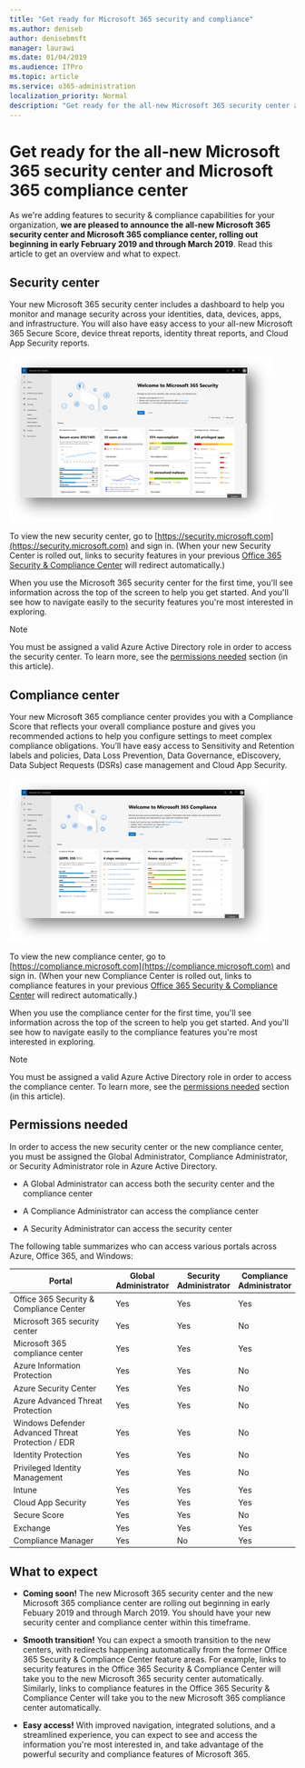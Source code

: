 ```yaml
---
title: "Get ready for Microsoft 365 security and compliance"
ms.author: deniseb
author: denisebmsft
manager: laurawi
ms.date: 01/04/2019
ms.audience: ITPro
ms.topic: article
ms.service: o365-administration
localization_priority: Normal
description: "Get ready for the all-new Microsoft 365 security center and compliance center"
---
```


# Get ready for the all-new Microsoft 365 security center and Microsoft 365 compliance center

As we're adding features to security & compliance capabilities for your organization, **we are pleased to announce the all-new Microsoft 365 security center and Microsoft 365 compliance center, rolling out beginning in early February 2019 and through March 2019**. Read this article to get an overview and what to expect.

## Security center

Your new Microsoft 365 security center includes a dashboard to help you monitor and manage security across your identities, data, devices, apps, and infrastructure. You will also have easy access to your all-new Microsoft 365 Secure Score, device threat reports, identity threat reports, and Cloud App Security reports. 

![New Microsoft 365 security center](media/m365-security-center.png)

To view the new security center, go to [https://security.microsoft.com](https://security.microsoft.com) and sign in. (When your new Security Center is rolled out, links to security features in your previous [Office 365 Security & Compliance Center](https://protection.office.com) will redirect automatically.) 

When you use the Microsoft 365 security center for the first time, you'll see information across the top of the screen to help you get started. And you'll see how to navigate easily to the security features you're most interested in exploring.

> [!NOTE]
> You must be assigned a valid Azure Active Directory role in order to access the security center. To learn more, see the [permissions needed](#permissions-needed-to-access-the-new-security-center-and-the-new-compliance-center) section (in this article).

## Compliance center

Your new Microsoft 365 compliance center provides you with a Compliance Score that reflects your overall compliance posture and gives you recommended actions to help you configure settings to meet complex compliance obligations. You’ll have easy access to Sensitivity and Retention labels and policies, Data Loss Prevention, Data Governance, eDiscovery, Data Subject Requests (DSRs) case management and Cloud App Security.

![Microsoft 365 compliance center](media/m365-compliance-center.png)

To view the new compliance center, go to [https://compliance.microsoft.com](https://compliance.microsoft.com) and sign in. (When your new Compliance Center is rolled out, links to compliance features in your previous [Office 365 Security & Compliance Center](https://protection.office.com) will redirect automatically.) 

When you use the compliance center for the first time, you'll see information across the top of the screen to help you get started. And you'll see how to navigate easily to the compliance features you're most interested in exploring.

> [!NOTE]
> You must be assigned a valid Azure Active Directory role in order to access the compliance center. To learn more, see the [permissions needed](#permissions-needed-to-access-the-new-security-center-and-the-new-compliance-center) section (in this article).

## Permissions needed

In order to access the new security center or the new compliance center, you must be assigned the Global Administrator, Compliance Administrator, or Security Administrator role in Azure Active Directory.

- A Global Administrator can access both the security center and the compliance center

- A Compliance Administrator can access the compliance center

- A Security Administrator can access the security center

The following table summarizes who can access various portals across Azure, Office 365, and Windows:

|Portal  |Global<br/>Administrator  |Security <br/>Administrator  |Compliance<br/>Administrator  |
|---------|---------|---------|---------|
|Office 365 Security & Compliance Center |Yes |Yes  |Yes |
|Microsoft 365 security center  |Yes  | Yes  | No        |
|Microsoft 365 compliance center  | Yes | Yes | Yes |
|Azure Information Protection  |Yes |Yes |No |
|Azure Security Center  |Yes |Yes |No |
|Azure Advanced Threat Protection  |Yes |Yes |No |
|Windows Defender Advanced Threat Protection / EDR     |Yes |Yes |No |
|Identity Protection     |Yes |Yes |No |
|Privileged Identity Management     |Yes |Yes |No |
|Intune     |Yes |Yes |Yes |
|Cloud App Security     |Yes |Yes |Yes |
|Secure Score     |Yes |Yes |No |
|Exchange     |Yes |Yes |Yes |
|Compliance Manager     |Yes | No |Yes  |

## What to expect

- **Coming soon!** The new Microsoft 365 security center and the new Microsoft 365 compliance center are rolling out beginning in early Febuary 2019 and through March 2019. You should have your new security center and compliance center within this timeframe.

- **Smooth transition!** You can expect a smooth transition to the new centers, with redirects happening automatically from the former Office 365 Security & Compliance Center feature areas. For example, links to security features in the Office 365 Security & Compliance Center will take you to the new Microsoft 365 security center automatically. Similarly, links to compliance features in the Office 365 Security & Compliance Center will take you to the new Microsoft 365 compliance center automatically.

- **Easy access!** With improved navigation, integrated solutions, and a streamlined experience, you can expect to see and access the information you're most interested in, and take advantage of the powerful security and compliance features of Microsoft 365.




